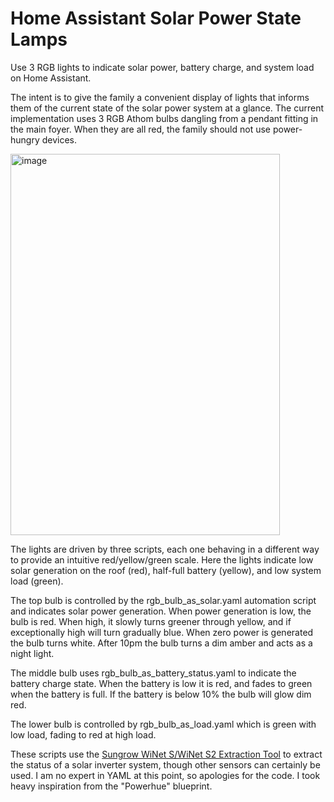 # Home Assistant Solar Power State Lamps
Use 3 RGB lights to indicate solar power, battery charge, and system load on Home Assistant.

The intent is to give the family a convenient display of lights that informs them of the current state of the solar power system at a glance. The current implementation uses 3 RGB Athom bulbs dangling from a pendant fitting in the main foyer. When they are all red, the family should not use power-hungry devices.

<img width="431" height="610" alt="image" src="https://github.com/user-attachments/assets/aad38f4e-2907-4c5b-9de1-87e7fe5a7939" />

The lights are driven by three scripts, each one behaving in a different way to provide an intuitive red/yellow/green scale. Here the lights indicate low solar generation on the roof (red), half-full battery (yellow), and low system load (green).

The top bulb is controlled by the rgb_bulb_as_solar.yaml automation script and indicates solar power generation. When power generation is low, the bulb is red. When high, it slowly turns greener through yellow, and if exceptionally high will turn gradually blue. When zero power is generated the bulb turns white. After 10pm the bulb turns a dim amber and acts as a night light.

The middle bulb uses rgb_bulb_as_battery_status.yaml to indicate the battery charge state. When the battery is low it is red, and fades to green when the battery is full. If the battery is below 10% the bulb will glow dim red.

The lower bulb is controlled by rgb_bulb_as_load.yaml which is green with low load, fading to red at high load.

These scripts use the [Sungrow WiNet S/WiNet S2 Extraction Tool](http://homeassistant.local:8123/hassio/addon/b3e7ace5_winet-extractor/info) to extract the status of a solar inverter system, though other sensors can certainly be used. I am no expert in YAML at this point, so apologies for the code. I took heavy inspiration from the "Powerhue" blueprint.
